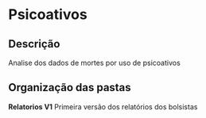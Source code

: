 # Psicoativos
## Descrição
Analise dos dados de mortes por uso de psicoativos

## Organização das pastas
**Relatorios V1** Primeira versão dos relatórios dos bolsistas